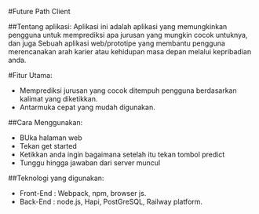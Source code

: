 #Future Path Client

##Tentang aplikasi:
Aplikasi ini adalah aplikasi yang memungkinkan pengguna untuk memprediksi apa jurusan yang mungkin cocok untuknya, dan juga  Sebuah aplikasi web/prototipe yang membantu pengguna merencanakan arah karier atau kehidupan masa depan melalui kepribadian anda.

#Fitur Utama:
- Memprediksi jurusan yang cocok ditempuh pengguna berdasarkan kalimat yang diketikkan.
- Antarmuka cepat yang mudah digunakan.

##Cara Menggunakan:
- BUka halaman web
- Tekan get started
- Ketikkan anda ingin bagaimana setelah itu tekan tombol predict
- Tunggu hingga jawaban dari server muncul

##Teknologi yang digunakan:
- Front-End : Webpack, npm, browser js.
- Back-End : node.js, Hapi, PostGreSQL, Railway platform.

